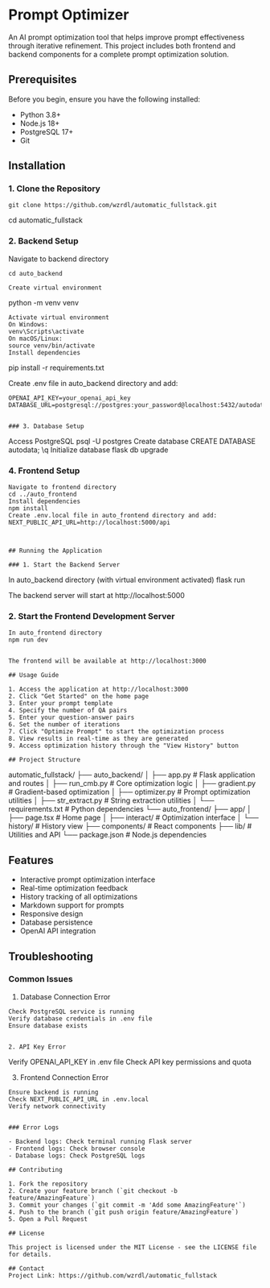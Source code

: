 # Prompt Optimizer

An AI prompt optimization tool that helps improve prompt effectiveness through iterative refinement. This project includes both frontend and backend components for a complete prompt optimization solution.

## Prerequisites

Before you begin, ensure you have the following installed:
- Python 3.8+
- Node.js 18+
- PostgreSQL 17+
- Git

## Installation

### 1. Clone the Repository
```
git clone https://github.com/wzrdl/automatic_fullstack.git
```
cd automatic_fullstack

### 2. Backend Setup

Navigate to backend directory
```
cd auto_backend

Create virtual environment
```
python -m venv venv
```
Activate virtual environment
On Windows:
venv\Scripts\activate
On macOS/Linux:
source venv/bin/activate
Install dependencies
```
pip install -r requirements.txt

Create .env file in auto_backend directory and add:
```
OPENAI_API_KEY=your_openai_api_key
DATABASE_URL=postgresql://postgres:your_password@localhost:5432/autodata


### 3. Database Setup
```
Access PostgreSQL
psql -U postgres
Create database
CREATE DATABASE autodata;
\q
Initialize database
flask db upgrade


### 4. Frontend Setup
```
Navigate to frontend directory
cd ../auto_frontend
Install dependencies
npm install
Create .env.local file in auto_frontend directory and add:
NEXT_PUBLIC_API_URL=http://localhost:5000/api



## Running the Application

### 1. Start the Backend Server
```
In auto_backend directory (with virtual environment activated)
flask run


The backend server will start at http://localhost:5000

### 2. Start the Frontend Development Server
```
In auto_frontend directory
npm run dev


The frontend will be available at http://localhost:3000

## Usage Guide

1. Access the application at http://localhost:3000
2. Click "Get Started" on the home page
3. Enter your prompt template
4. Specify the number of QA pairs
5. Enter your question-answer pairs
6. Set the number of iterations
7. Click "Optimize Prompt" to start the optimization process
8. View results in real-time as they are generated
9. Access optimization history through the "View History" button

## Project Structure
```
automatic_fullstack/
├── auto_backend/
│ ├── app.py # Flask application and routes
│ ├── run_cmb.py # Core optimization logic
│ ├── gradient.py # Gradient-based optimization
│ ├── optimizer.py # Prompt optimization utilities
│ ├── str_extract.py # String extraction utilities
│ └── requirements.txt # Python dependencies
└── auto_frontend/
├── app/
│ ├── page.tsx # Home page
│ ├── interact/ # Optimization interface
│ └── history/ # History view
├── components/ # React components
├── lib/ # Utilities and API
└── package.json # Node.js dependencies


## Features

- Interactive prompt optimization interface
- Real-time optimization feedback
- History tracking of all optimizations
- Markdown support for prompts
- Responsive design
- Database persistence
- OpenAI API integration

## Troubleshooting

### Common Issues

1. Database Connection Error
```
Check PostgreSQL service is running
Verify database credentials in .env file
Ensure database exists


2. API Key Error
```
Verify OPENAI_API_KEY in .env file
Check API key permissions and quota

3. Frontend Connection Error
```
Ensure backend is running
Check NEXT_PUBLIC_API_URL in .env.local
Verify network connectivity


### Error Logs

- Backend logs: Check terminal running Flask server
- Frontend logs: Check browser console
- Database logs: Check PostgreSQL logs

## Contributing

1. Fork the repository
2. Create your feature branch (`git checkout -b feature/AmazingFeature`)
3. Commit your changes (`git commit -m 'Add some AmazingFeature'`)
4. Push to the branch (`git push origin feature/AmazingFeature`)
5. Open a Pull Request

## License

This project is licensed under the MIT License - see the LICENSE file for details.

## Contact
Project Link: https://github.com/wzrdl/automatic_fullstack
